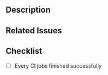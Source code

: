 ## Description
<!-- What/Why/How did you do? -->

## Related Issues
<!-- Related Issues List -->
<!-- For example
- https://github.com/SushiChain/SushiChain/issues/1
-->

## Checklist
- [ ] Every CI jobs finished successfully
<!-- You can add other check lists if you have -->
